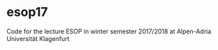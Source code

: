# esop17
Code for the lecture ESOP in winter semester 2017/2018 at Alpen-Adria Universität Klagenfurt
